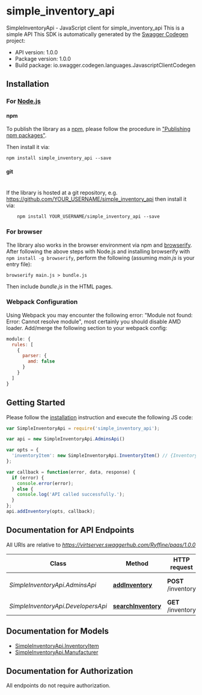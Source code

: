 # simple_inventory_api

SimpleInventoryApi - JavaScript client for simple_inventory_api
This is a simple API
This SDK is automatically generated by the [Swagger Codegen](https://github.com/swagger-api/swagger-codegen) project:

- API version: 1.0.0
- Package version: 1.0.0
- Build package: io.swagger.codegen.languages.JavascriptClientCodegen

## Installation

### For [Node.js](https://nodejs.org/)

#### npm

To publish the library as a [npm](https://www.npmjs.com/),
please follow the procedure in ["Publishing npm packages"](https://docs.npmjs.com/getting-started/publishing-npm-packages).

Then install it via:

```shell
npm install simple_inventory_api --save
```

#### git
#
If the library is hosted at a git repository, e.g.
https://github.com/YOUR_USERNAME/simple_inventory_api
then install it via:

```shell
    npm install YOUR_USERNAME/simple_inventory_api --save
```

### For browser

The library also works in the browser environment via npm and [browserify](http://browserify.org/). After following
the above steps with Node.js and installing browserify with `npm install -g browserify`,
perform the following (assuming *main.js* is your entry file):

```shell
browserify main.js > bundle.js
```

Then include *bundle.js* in the HTML pages.

### Webpack Configuration

Using Webpack you may encounter the following error: "Module not found: Error:
Cannot resolve module", most certainly you should disable AMD loader. Add/merge
the following section to your webpack config:

```javascript
module: {
  rules: [
    {
      parser: {
        amd: false
      }
    }
  ]
}
```

## Getting Started

Please follow the [installation](#installation) instruction and execute the following JS code:

```javascript
var SimpleInventoryApi = require('simple_inventory_api');

var api = new SimpleInventoryApi.AdminsApi()

var opts = { 
  'inventoryItem': new SimpleInventoryApi.InventoryItem() // {InventoryItem} Inventory item to add
};

var callback = function(error, data, response) {
  if (error) {
    console.error(error);
  } else {
    console.log('API called successfully.');
  }
};
api.addInventory(opts, callback);

```

## Documentation for API Endpoints

All URIs are relative to *https://virtserver.swaggerhub.com/Ryffine/paas/1.0.0*

Class | Method | HTTP request | Description
------------ | ------------- | ------------- | -------------
*SimpleInventoryApi.AdminsApi* | [**addInventory**](docs/AdminsApi.md#addInventory) | **POST** /inventory | adds an inventory item
*SimpleInventoryApi.DevelopersApi* | [**searchInventory**](docs/DevelopersApi.md#searchInventory) | **GET** /inventory | searches inventory


## Documentation for Models

 - [SimpleInventoryApi.InventoryItem](docs/InventoryItem.md)
 - [SimpleInventoryApi.Manufacturer](docs/Manufacturer.md)


## Documentation for Authorization

 All endpoints do not require authorization.

